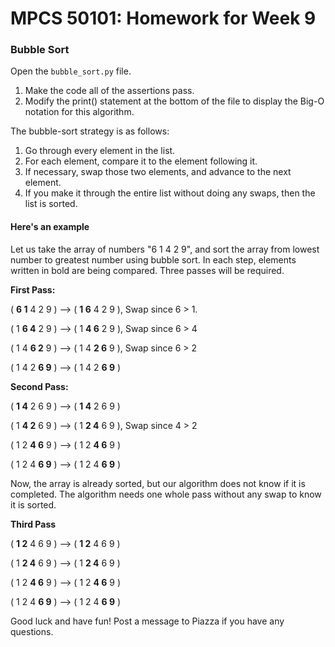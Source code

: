MPCS 50101: Homework for Week 9
===============================

### Bubble Sort

Open the `bubble_sort.py` file.

1. Make the code all of the assertions pass.
2. Modify the print() statement at the bottom of the file to display the Big-O notation for this algorithm.

The bubble-sort strategy is as follows:

1. Go through every element in the list.
2. For each element, compare it to the element following it.
3. If necessary, swap those two elements, and advance to the next element.
4. If you make it through the entire list without doing any swaps, then the list is sorted.

#### Here's an example

Let us take the array of numbers "6 1 4 2 9", and sort the array from lowest number to greatest number using bubble sort. In each step, elements written in bold are being compared. Three passes will be required.

**First Pass:**

( **6 1** 4 2 9 ) --> ( **1 6** 4 2 9 ), Swap since 6 > 1.

( 1 **6 4** 2 9 ) --> ( 1 **4 6** 2 9 ), Swap since 6 > 4

( 1 4 **6 2** 9 ) --> ( 1 4 **2 6** 9 ), Swap since 6 > 2

( 1 4 2 **6 9** ) --> ( 1 4 2 **6 9** )

**Second Pass:**

( **1 4** 2 6 9 ) --> ( **1 4** 2 6 9 )

( 1 **4 2** 6 9 ) --> ( 1 **2 4** 6 9 ), Swap since 4 > 2

( 1 2 **4 6** 9 ) --> ( 1 2 **4 6** 9 )

( 1 2 4 **6 9** ) --> ( 1 2 4 **6 9** )

Now, the array is already sorted, but our algorithm does not know if it is completed. The algorithm needs one whole pass without any swap to know it is sorted.

**Third Pass**

( **1 2** 4 6 9 ) --> ( **1 2** 4 6 9 )

( 1 **2 4** 6 9 ) --> ( 1 **2 4** 6 9 )

( 1 2 **4 6** 9 ) --> ( 1 2 **4 6** 9 )

( 1 2 4 **6 9** ) --> ( 1 2 4 **6 9** )

Good luck and have fun!  Post a message to Piazza if you have any questions.


